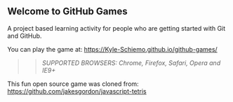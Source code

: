 ## Welcome to GitHub Games

A project based learning activity for people who are getting started with Git and GitHub.

You can play the game at: https://Kyle-Schiemo.github.io/github-games/

>> _*SUPPORTED BROWSERS*: Chrome, Firefox, Safari, Opera and IE9+_

This fun open source game was cloned from: https://github.com/jakesgordon/javascript-tetris
